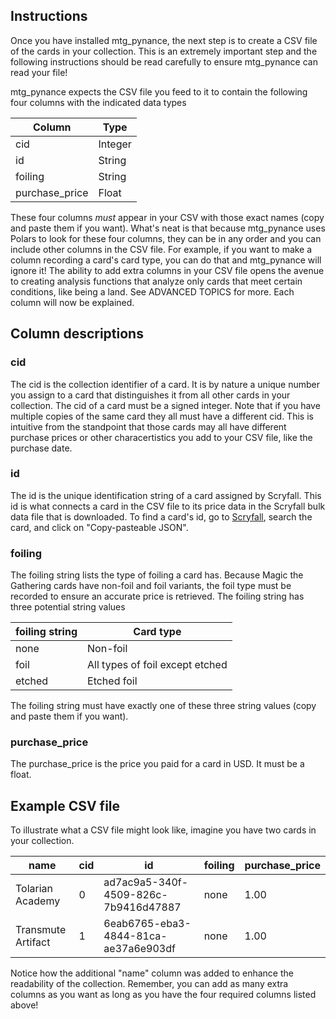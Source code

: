 ## Instructions

Once you have installed mtg_pynance, the next step is to create a CSV file of the cards in your collection. This is an extremely important step and the following instructions should be read carefully to ensure mtg_pynance can read your file!

mtg_pynance expects the CSV file you feed to it to contain the following four columns with the indicated data types

| **Column**     | **Type** |
|----------------|----------|
| cid            | Integer  |
| id             | String   |
| foiling        | String   |
| purchase_price | Float    |

These four columns *must* appear in your CSV with those exact names (copy and paste them if you want). What's neat is that because mtg_pynance uses Polars to look for these four columns, they can be in any order and you can include other columns in the CSV file. For example, if you want to make a column recording a card's card type, you can do that and mtg_pynance will ignore it! The ability to add extra columns in your CSV file opens the avenue to creating analysis functions that analyze only cards that meet certain conditions, like being a land. See ADVANCED TOPICS for more. Each column will now be explained.

## Column descriptions

### cid

The cid is the collection identifier of a card. It is by nature a unique number you assign to a card that distinguishes it from all other cards in your collection. The cid of a card must be a signed integer. Note that if you have multiple copies of the same card they all must have a different cid. This is intuitive from the standpoint that those cards may all have different purchase prices or other characertistics you add to your CSV file, like the purchase date.

### id

The id is the unique identification string of a card assigned by Scryfall. This id is what connects a card in the CSV file to its price data in the Scryfall bulk data file that is downloaded. To find a card's id, go to [Scryfall](https://scryfall.com/), search the card, and click on "Copy-pasteable JSON".

### foiling

The foiling string lists the type of foiling a card has. Because Magic the Gathering cards have non-foil and foil variants, the foil type must be recorded to ensure an accurate price is retrieved. The foiling string has three potential string values

| **foiling string** | **Card type**                   |
|--------------------|---------------------------------|
| none               | Non-foil                        |
| foil               | All types of foil except etched |
| etched             | Etched foil                     |

The foiling string must have exactly one of these three string values (copy and paste them if you want).

### purchase_price

The purchase_price is the price you paid for a card in USD. It must be a float.

## Example CSV file

To illustrate what a CSV file might look like, imagine you have two cards in your collection.

| **name**           | **cid** | **id**                               | **foiling** | **purchase_price** |
|--------------------|---------|--------------------------------------|-------------|--------------------|
| Tolarian Academy   | 0       | ad7ac9a5-340f-4509-826c-7b9416d47887 | none        | 1.00               |
| Transmute Artifact | 1       | 6eab6765-eba3-4844-81ca-ae37a6e903df | none        | 1.00               |

Notice how the additional "name" column was added to enhance the readability of the collection. Remember, you can add as many extra columns as you want as long as you have the four required columns listed above!